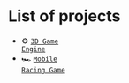 # List of projects

- ⚙️ <code>[3D Game Engine](https://github.com/dan1rock/3D_Engine)</code>
- 🏎️ <code>[Mobile Racing Game](https://danirock.itch.io/re-tired-racing)</code>
